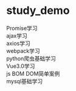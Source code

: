 # study_demo
Promise学习  
ajax学习  
axios学习  
webpack学习  
python爬虫基础学习  
Vue3.0学习  
js BOM DOM简单案例  
mysql基础学习
